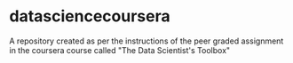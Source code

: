 # datasciencecoursera
A repository created as per the instructions of the peer graded assignment in the coursera course called "The Data Scientist's Toolbox"
